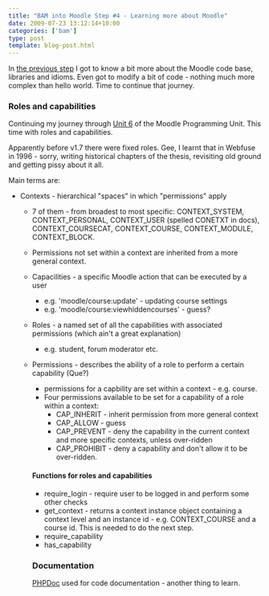```yaml
---
title: "BAM into Moodle Step #4 - Learning more about Moodle"
date: 2009-07-23 13:12:14+10:00
categories: ['bam']
type: post
template: blog-post.html
---
```

In [the previous step](/blog2/2009/07/21/bam-into-moodle-step-3-some-initial-development/) I got to know a bit more about the Moodle code base, libraries and idioms. Even got to modify a bit of code - nothing much more complex than hello world. Time to continue that journey.

### Roles and capabilities

Continuing my journey through [Unit 6](http://dev.moodle.org/mod/resource/view.php?id=43) of the Moodle Programming Unit. This time with roles and capabilities.

Apparently before v1.7 there were fixed roles. Gee, I learnt that in Webfuse in 1996 - sorry, writing historical chapters of the thesis, revisiting old ground and getting pissy about it all.

Main terms are:

- Contexts - hierarchical "spaces" in which "permissions" apply
    - 7 of them - from broadest to most specific: CONTEXT\_SYSTEM, CONTEXT\_PERSONAL, CONTEXT\_USER (spelled CONETXT in docs), CONTEXT\_COURSECAT, CONTEXT\_COURSE, CONTEXT\_MODULE, CONTEXT\_BLOCK.
    - Permissions not set within a context are inherited from a more general context.
    
    - Capacilities - a specific Moodle action that can be executed by a user
        - e.g. 'moodle/course:update' - updating course settings
        - e.g. 'moodle/course:viewhiddencourses' - guess?
    - Roles - a named set of all the capabilities with associated permissions (which ain't a great explanation)
        - e.g. student, forum moderator etc.
    - Permissions - describes the ability of a role to perform a certain capability (Que?)
        
        - permissions for a capbility are set within a context - e.g. course.
        - Four permissions available to be set for a capability of a role within a context:
            - CAP\_INHERIT - inherit permission from more general context
            - CAP\_ALLOW - guess
            - CAP\_PREVENT - deny the capability in the current context and more specific contexts, unless over-ridden
            - CAP\_PROHIBIT - deny a capability and don't allow it to be over-ridden.
        
        #### Functions for roles and capabilities
        
        - require\_login - require user to be logged in and perform some other checks
        - get\_context - returns a context instance object containing a context level and an instance id - e.g. CONTEXT\_COURSE and a course id. This is needed to do the next step.
        - require\_capability
        - has\_capability
        
        ### Documentation
        
        [PHPDoc](http://manual.phpdoc.org/) used for code documentation - another thing to learn.